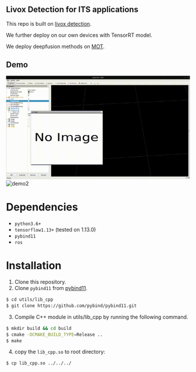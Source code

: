 ## Livox Detection for ITS applications

This repo is built on [livox detection](https://github.com/Livox-SDK/livox_detection).

We further deploy on our own devices with TensorRT model.

We deploy deepfusion methods on [MOT](https://github.com/wangxiyang2022/DeepFusionMOT).

## Demo

![demo1](demo/its1%2000_00_00-00_00_30.gif) 
![demo2](demo/its2%2000_00_00-00_00_30.gif)

# Dependencies
- `python3.6+`
- `tensorflow1.13+` (tested on 1.13.0)
- `pybind11`
- `ros`

# Installation

1. Clone this repository.
2. Clone `pybind11` from [pybind11](https://github.com/pybind/pybind11).
```bash
$ cd utils/lib_cpp
$ git clone https://github.com/pybind/pybind11.git
```
3. Compile C++ module in utils/lib_cpp by running the following command.
```bash
$ mkdir build && cd build
$ cmake -DCMAKE_BUILD_TYPE=Release ..
$ make
```
4. copy the `lib_cpp.so` to root directory:
```bash
$ cp lib_cpp.so ../../../
```

